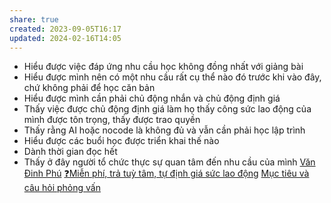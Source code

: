 ```yaml
---
share: true
created: 2023-09-05T16:17
updated: 2024-02-16T14:05
---
```


- Hiểu được việc đáp ứng nhu cầu học không đồng nhất với giảng bài
- Hiểu được mình nên có một nhu cầu rất cụ thể nào đó trước khi vào đây, chứ không phải để học căn bản
- Hiểu được mình cần phải chủ động nhắn và chủ động định giá
- Thấy việc được chủ động định giá làm họ thấy công sức lao động của mình được tôn trọng, thấy được trao quyền
- Thấy rằng AI hoặc nocode là không đủ và vẫn cần phải học lập trình
- Hiểu được các buổi học được triển khai thế nào
- Dành thời gian đọc hết
- Thấy ở đây người tổ chức thực sự quan tâm đến nhu cầu của mình
[Văn Đinh Phú](V%C4%83n%20%C4%90inh%20Ph%C3%BA.md)
[❓Miễn phí, trả tuỳ tâm, tự định giá sức lao động](../../../%E2%9A%A1Hi%E1%BB%83u%20bi%E1%BA%BFt%20s%C3%A2u/Kinh%20t%E1%BA%BF%20h%E1%BB%8Dc%20v%C3%A0%20ch%E1%BB%A7%20ngh%C4%A9a%20t%C3%A2n%20t%E1%BB%B1%20do.%20T%C3%A2m%20l%C3%BD%20h%E1%BB%8Dc%20qu%E1%BA%A3n%20l%C3%BD%20v%C3%A0%20lao%20%C4%91%E1%BB%99ng/Kinh%20t%E1%BA%BF%20h%E1%BB%8Dc,%20ch%E1%BB%A7%20ngh%C4%A9a%20t%C3%A2n%20t%E1%BB%B1%20do/Gi%C3%A1%20tr%E1%BB%8B,%20gi%C3%A1%20c%E1%BA%A3/%E2%9D%93Mi%E1%BB%85n%20ph%C3%AD,%20tr%E1%BA%A3%20tu%E1%BB%B3%20t%C3%A2m,%20t%E1%BB%B1%20%C4%91%E1%BB%8Bnh%20gi%C3%A1%20s%E1%BB%A9c%20lao%20%C4%91%E1%BB%99ng.md)
[Mục tiêu và câu hỏi phỏng vấn](../4%20Th%C3%A0nh%20ph%E1%BA%A9m/Nghi%C3%AAn%20c%E1%BB%A9u%20ng%C6%B0%E1%BB%9Di%20d%C3%B9ng/S%E1%BB%B1%20ti%E1%BA%BFp%20nh%E1%BA%ADn%20v%E1%BB%9Bi%20%C3%BD%20t%C6%B0%E1%BB%9Fng/M%E1%BB%A5c%20ti%C3%AAu%20v%C3%A0%20c%C3%A2u%20h%E1%BB%8Fi%20ph%E1%BB%8Fng%20v%E1%BA%A5n.md)